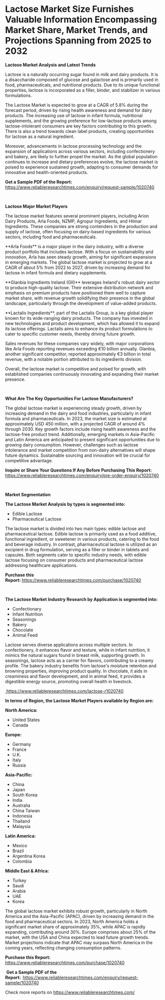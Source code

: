 <p><h1>Lactose Market Size Furnishes Valuable Information Encompassing Market Share, Market Trends, and Projections Spanning from 2025 to 2032</h1></p><p><strong>Lactose Market Analysis and Latest Trends</strong></p>
<p><p>Lactose is a naturally occurring sugar found in milk and dairy products. It is a disaccharide composed of glucose and galactose and is primarily used in food, pharmaceuticals, and nutritional products. Due to its unique functional properties, lactose is incorporated as a filler, binder, and stabilizer in various formulations. </p><p>The Lactose Market is expected to grow at a CAGR of 5.8% during the forecast period, driven by rising health awareness and demand for dairy products. The increasing use of lactose in infant formula, nutritional supplements, and the growing preference for low-lactose products among lactose-intolerant consumers are key factors contributing to this growth. There is also a trend towards clean label products, creating opportunities for lactose as a natural ingredient. </p><p>Moreover, advancements in lactose processing technology and the expansion of applications across various sectors, including confectionery and bakery, are likely to further propel the market. As the global population continues to increase and dietary preferences evolve, the lactose market is poised to experience sustained growth, adapting to consumer demands for innovative and health-oriented products.</p></p>
<p><strong>Get a Sample PDF of the Report:&nbsp;</strong> <a href="https://www.reliableresearchtimes.com/enquiry/request-sample/1020740?utm_campaign=2206&utm_medium=2&utm_source=Github&utm_content=ia&utm_term=14022025&utm_id=lactose">https://www.reliableresearchtimes.com/enquiry/request-sample/1020740</a></p>
<p>&nbsp;</p>
<p><strong>Lactose Major Market Players</strong></p>
<p><p>The lactose market features several prominent players, including Arion Dairy Products, Arla Foods, NZMP, Agropur Ingredients, and Hilmar Ingredients. These companies are strong contenders in the production and supply of lactose, often focusing on dairy-based ingredients for various sectors, including food and pharmaceuticals.</p><p>**Arla Foods** is a major player in the dairy industry, with a diverse product portfolio that includes lactose. With a focus on sustainability and innovation, Arla has seen steady growth, aiming for significant expansions in emerging markets. The global lactose market is projected to grow at a CAGR of about 5% from 2022 to 2027, driven by increasing demand for lactose in infant formula and dietary supplements.</p><p>**Glanbia Ingredients Ireland (GII)** leverages Ireland's robust dairy sector to produce high-quality lactose. Their extensive distribution network and emphasis on premium products have positioned them well to capture market share, with revenue growth solidifying their presence in the global landscape, particularly through the development of value-added products.</p><p>**Lactalis Ingredients**, part of the Lactalis Group, is a key global player known for its wide-ranging dairy products. The company has invested in new technologies and product development, which has allowed it to expand its lactose offerings. Lactalis aims to enhance its product formulations to cater to specific customer needs, thereby driving future growth.</p><p>Sales revenues for these companies vary widely, with major corporations like Arla Foods reporting revenues exceeding €10 billion annually. Glanbia, another significant competitor, reported approximately €3 billion in total revenue, with a notable portion attributed to its ingredients division. </p><p>Overall, the lactose market is competitive and poised for growth, with established companies continuously innovating and expanding their market presence.</p></p>
<p>&nbsp;</p>
<p><strong>What Are The Key Opportunities For Lactose Manufacturers?</strong></p>
<p><p>The global lactose market is experiencing steady growth, driven by increasing demand in the dairy and food industries, particularly in infant formula and pharmaceuticals. In 2023, the market size is estimated at approximately USD 450 million, with a projected CAGR of around 4% through 2030. Key growth factors include rising health awareness and the lactose-free product trend. Additionally, emerging markets in Asia-Pacific and Latin America are anticipated to present significant opportunities due to growing dairy consumption. However, challenges such as lactose intolerance and market competition from non-dairy alternatives will shape future dynamics. Sustainable sourcing and innovation will be crucial for competitive advantage.</p></p>
<p><strong>Inquire or Share Your Questions If Any Before Purchasing This Report:</strong> <a href="https://www.reliableresearchtimes.com/enquiry/pre-order-enquiry/1020740?utm_campaign=2206&utm_medium=2&utm_source=Github&utm_content=ia&utm_term=14022025&utm_id=lactose">https://www.reliableresearchtimes.com/enquiry/pre-order-enquiry/1020740</a></p>
<p>&nbsp;</p>
<p><strong>Market Segmentation</strong></p>
<p><strong>The Lactose Market Analysis by types is segmented into:</strong></p>
<p><ul><li>Edible Lactose</li><li>Pharmaceutical Lactose</li></ul></p>
<p><p>The lactose market is divided into two main types: edible lactose and pharmaceutical lactose. Edible lactose is primarily used as a food additive, functional ingredient, or sweetener in various products, catering to the food and beverage industry. In contrast, pharmaceutical lactose is utilized as an excipient in drug formulation, serving as a filler or binder in tablets and capsules. Both segments cater to specific industry needs, with edible lactose focusing on consumer products and pharmaceutical lactose addressing healthcare applications.</p></p>
<p><strong>Purchase this Report:&nbsp;</strong><a href="https://www.reliableresearchtimes.com/purchase/1020740?utm_campaign=2206&utm_medium=2&utm_source=Github&utm_content=ia&utm_term=14022025&utm_id=lactose">https://www.reliableresearchtimes.com/purchase/1020740</a></p>
<p>&nbsp;</p>
<p><strong>The Lactose Market Industry Research by Application is segmented into:</strong></p>
<p><ul><li>Confectionary</li><li>Infant Nutrition</li><li>Seasonings</li><li>Bakery</li><li>Chocolate</li><li>Animal Feed</li></ul></p>
<p><p>Lactose serves diverse applications across multiple sectors. In confectionery, it enhances flavor and texture, while in infant nutrition, it mimics the natural sugars found in breast milk, supporting growth. In seasonings, lactose acts as a carrier for flavors, contributing to a creamy profile. The bakery industry benefits from lactose's moisture retention and browning properties, improving product quality. In chocolate, it aids in creaminess and flavor development, and in animal feed, it provides a digestible energy source, promoting overall health in livestock.</p></p>
<p><a href="https://www.reliableresearchtimes.com/lactose-r1020740?utm_campaign=2206&utm_medium=2&utm_source=Github&utm_content=ia&utm_term=14022025&utm_id=lactose">&nbsp;https://www.reliableresearchtimes.com/lactose-r1020740</a></p>
<p><strong>In terms of Region, the Lactose Market Players available by Region are:</strong></p>
<p>
    <p> <strong> North America: </strong>
        <ul>
            <li>United States</li>
            <li>Canada</li>
        </ul>
        </p> 
    <p> <strong> Europe: </strong>
        <ul>
            <li>Germany</li>
            <li>France</li>
            <li>U.K.</li>
            <li>Italy</li>
            <li>Russia</li>
        </ul>
        </p> 
    <p> <strong> Asia-Pacific: </strong>
        <ul>
            <li>China</li>
            <li>Japan</li>
            <li>South Korea</li>
            <li>India</li>
            <li>Australia</li>
            <li>China Taiwan</li>
            <li>Indonesia</li>
            <li>Thailand</li>
            <li>Malaysia</li>
        </ul>
        </p> 
    <p> <strong> Latin America: </strong>
        <ul>
            <li>Mexico</li>
            <li>Brazil</li>
            <li>Argentina Korea</li>
            <li>Colombia</li>
        </ul>
        </p> 
    <p> <strong> Middle East & Africa: </strong>
        <ul>
            <li>Turkey</li>
            <li>Saudi</li>
            <li>Arabia</li>
            <li>UAE</li>
            <li>Korea</li>
        </ul>
    </p>
    </p>
<p><p>The global lactose market exhibits robust growth, particularly in North America and the Asia-Pacific (APAC), driven by increasing demand in the food and pharmaceutical sectors. In 2023, North America holds a significant market share of approximately 35%, while APAC is rapidly expanding, contributing around 30%. Europe comprises about 25% of the market, with the USA and China expected to lead future growth trends. Market projections indicate that APAC may surpass North America in the coming years, reflecting changing consumption patterns.</p></p>
<p><strong>Purchase this Report: </strong><a href="https://www.reliableresearchtimes.com/purchase/1020740?utm_campaign=2206&utm_medium=2&utm_source=Github&utm_content=ia&utm_term=14022025&utm_id=lactose">https://www.reliableresearchtimes.com/purchase/1020740</a></p>
<p>&nbsp;<strong>Get a Sample PDF of the Report:&nbsp;&nbsp;</strong><a href="https://www.reliableresearchtimes.com/enquiry/request-sample/1020740?utm_campaign=2206&utm_medium=2&utm_source=Github&utm_content=ia&utm_term=14022025&utm_id=lactose">https://www.reliableresearchtimes.com/enquiry/request-sample/1020740</a></p>
<p><strong></strong></p>
<p>Check more reports on <a href="https://www.reliableresearchtimes.com/?utm_campaign=2206&utm_medium=2&utm_source=Github&utm_content=ia&utm_term=14022025&utm_id=lactose">https://www.reliableresearchtimes.com/</a></p>